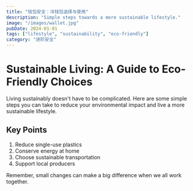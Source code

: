 ```yaml
---
title: "钱包安全：冷钱包选择与使用"
description: "Simple steps towards a more sustainable lifestyle."
image: "/images/wallet.jpg"
pubDate: 2024-01-01
tags: ["lifestyle", "sustainability", "eco-friendly"]
category: "进阶安全"
---
```


# Sustainable Living: A Guide to Eco-Friendly Choices

Living sustainably doesn't have to be complicated. Here are some simple steps you can take to reduce your environmental impact and live a more sustainable lifestyle.

## Key Points

1. Reduce single-use plastics
2. Conserve energy at home
3. Choose sustainable transportation
4. Support local producers

Remember, small changes can make a big difference when we all work together.